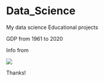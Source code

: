 # Data_Science
My data science Educational projects

GDP from 1961 to 2020

Info from

[<img src="https://data.worldbank.org/assets/images/logo-wb-header-en.svg">](https://data.worldbank.org/country/india)

Thanks!

